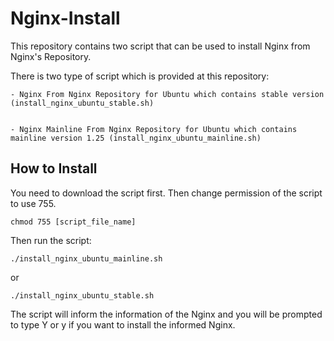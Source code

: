 # Nginx-Install

This repository contains two script that can be used to install Nginx from Nginx's Repository.

There is two type of script which is provided at this repository:


    - Nginx From Nginx Repository for Ubuntu which contains stable version (install_nginx_ubuntu_stable.sh)


    - Nginx Mainline From Nginx Repository for Ubuntu which contains mainline version 1.25 (install_nginx_ubuntu_mainline.sh)


## How to Install

You need to download the script first. Then change permission of the script to use 755.

```
chmod 755 [script_file_name]
```

Then run the script:
```
./install_nginx_ubuntu_mainline.sh
```
or
```
./install_nginx_ubuntu_stable.sh
```

The script will inform the information of the Nginx and you will be prompted to type Y or y if you want to install the informed Nginx.